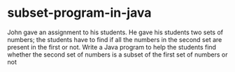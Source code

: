 # subset-program-in-java
John gave an assignment to his students. He gave his students two sets of numbers; the students have to find if all the numbers in the second set are present in the first or not. Write a Java program to help the students find whether the second set of numbers is a subset of the first set of numbers or not
